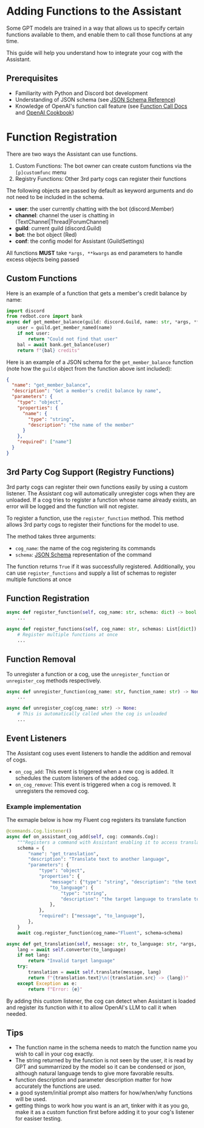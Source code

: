 # Adding Functions to the Assistant

Some GPT models are trained in a way that allows us to specify certain functions available to them, and enable them to call those functions at any time.

This guide will help you understand how to integrate your cog with the Assistant.

## Prerequisites

- Familiarity with Python and Discord bot development
- Understanding of JSON schema (see [JSON Schema Reference](https://json-schema.org/understanding-json-schema/))
- Knowledge of OpenAI's function call feature (see [Function Call Docs](https://platform.openai.com/docs/guides/gpt/function-calling) and [OpenAI Cookbook](https://github.com/openai/openai-cookbook/blob/main/examples/How_to_call_functions_with_chat_models.ipynb))

# Function Registration

There are two ways the Assistant can use functions.

1. Custom Functions: The bot owner can create custom functions via the `[p]customfunc` menu
2. Registry Functions: Other 3rd party cogs can register their functions

The following objects are passed by default as keyword arguments and do not need to be included in the schema.

- **user**: the user currently chatting with the bot (discord.Member)
- **channel**: channel the user is chatting in (TextChannel|Thread|ForumChannel)
- **guild**: current guild (discord.Guild)
- **bot**: the bot object (Red)
- **conf**: the config model for Assistant (GuildSettings)

All functions **MUST** take `*args, **kwargs` as end parameters to handle excess objects being passed

## Custom Functions

Here is an example of a function that gets a member's credit balance by name:

```python
import discord
from redbot.core import bank
async def get_member_balance(guild: discord.Guild, name: str, *args, **kwargs) -> str:
    user = guild.get_member_named(name)
    if not user:
        return "Could not find that user"
    bal = await bank.get_balance(user)
    return f"{bal} credits"
```

Here is an example of a JSON schema for the `get_member_balance` function (note how the `guild` object from the function above isnt included):

```json
{
  "name": "get_member_balance",
  "description": "Get a member's credit balance by name",
  "parameters": {
    "type": "object",
    "properties": {
      "name": {
        "type": "string",
        "description": "the name of the member"
      }
    },
    "required": ["name"]
  }
}
```

## 3rd Party Cog Support (Registry Functions)

3rd party cogs can register their own functions easily by using a custom listener. The Assistant cog will automatically unregister cogs when they are unloaded. If a cog tries to register a function whose name already exists, an error will be logged and the function will not register.

To register a function, use the `register_function` method. This method allows 3rd party cogs to register their functions for the model to use.

The method takes three arguments:

- `cog_name`: the name of the cog registering its commands
- `schema`: [JSON Schema](https://json-schema.org/understanding-json-schema/) representation of the command

The function returns `True` if it was successfully registered. Additionally, you can use `register_functions` and supply a list of schemas to register multiple functions at once

## Function Registration

```python
async def register_function(self, cog_name: str, schema: dict) -> bool:
    ...

async def register_functions(self, cog_name: str, schemas: List[dict]) -> None:
    # Register multiple functions at once
    ...
```

## Function Removal

To unregister a function or a cog, use the `unregister_function` or `unregister_cog` methods respectively.

```python
async def unregister_function(cog_name: str, function_name: str) -> None:
    ...

async def unregister_cog(cog_name: str) -> None:
    # This is automatically called when the cog is unloaded
    ...
```

## Event Listeners

The Assistant cog uses event listeners to handle the addition and removal of cogs.

- `on_cog_add`: This event is triggered when a new cog is added. It schedules the custom listeners of the added cog.
- `on_cog_remove`: This event is triggered when a cog is removed. It unregisters the removed cog.

### Example implementation

The exmaple below is how my Fluent cog registers its translate function

```python
@commands.Cog.listener()
async def on_assistant_cog_add(self, cog: commands.Cog):
    """Registers a command with Assistant enabling it to access translations"""
    schema = {
        "name": "get_translation",
        "description": "Translate text to another language",
        "parameters": {
            "type": "object",
            "properties": {
                "message": {"type": "string", "description": "the text to translate"},
                "to_language": {
                    "type": "string",
                    "description": "the target language to translate to",
                },
            },
            "required": ["message", "to_language"],
        },
    }
    await cog.register_function(cog_name="Fluent", schema=schema)

async def get_translation(self, message: str, to_language: str, *args, **kwargs) -> str:
    lang = await self.converter(to_language)
    if not lang:
        return "Invalid target language"
    try:
        translation = await self.translate(message, lang)
        return f"{translation.text}\n({translation.src} -> {lang})"
    except Exception as e:
        return f"Error: {e}"
```

By adding this custom listener, the cog can detect when Assistant is loaded and register its function with it to allow OpenAI's LLM to call it when needed.

## Tips

- The function name in the schema needs to match the function name you wish to call in your cog exactly.
- The string returned by the function is not seen by the user, it is read by GPT and summarrized by the model so it can be condensed or json, although natural language tends to give more favorable results.
- function description and parameter description matter for how accurately the functions are used.
- a good system/initial prompt also matters for how/when/why functions will be used.
- getting things to work how you want is an art, tinker with it as you go, make it as a custom function first before adding it to your cog's listener for easiser testing.
